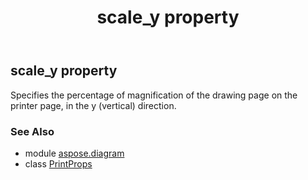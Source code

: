 ﻿---
title: scale_y property
second_title: Aspose.Diagram for Python via .NET API References
description: 
type: docs
weight: 170
url: /python-net/aspose.diagram/printprops/scale_y/
is_root: false
---

## scale_y property


Specifies the percentage of magnification of the drawing page on the printer page, in the y (vertical) direction.

### See Also
* module [aspose.diagram](../../)
* class [PrintProps](/diagram/python-net/aspose.diagram/printprops)
